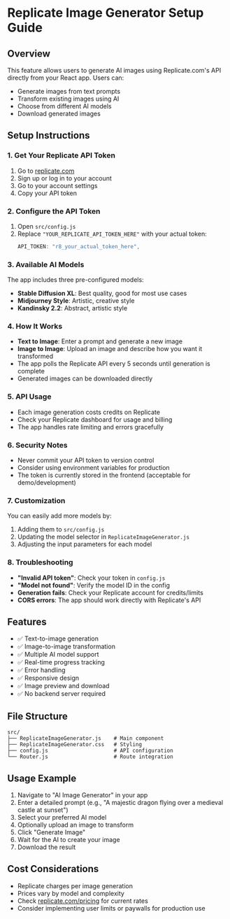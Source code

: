 # Replicate Image Generator Setup Guide

## Overview
This feature allows users to generate AI images using Replicate.com's API directly from your React app. Users can:
- Generate images from text prompts
- Transform existing images using AI
- Choose from different AI models
- Download generated images

## Setup Instructions

### 1. Get Your Replicate API Token
1. Go to [replicate.com](https://replicate.com)
2. Sign up or log in to your account
3. Go to your account settings
4. Copy your API token

### 2. Configure the API Token
1. Open `src/config.js`
2. Replace `"YOUR_REPLICATE_API_TOKEN_HERE"` with your actual token:
   ```javascript
   API_TOKEN: "r8_your_actual_token_here",
   ```

### 3. Available AI Models
The app includes three pre-configured models:
- **Stable Diffusion XL**: Best quality, good for most use cases
- **Midjourney Style**: Artistic, creative style
- **Kandinsky 2.2**: Abstract, artistic style

### 4. How It Works
- **Text to Image**: Enter a prompt and generate a new image
- **Image to Image**: Upload an image and describe how you want it transformed
- The app polls the Replicate API every 5 seconds until generation is complete
- Generated images can be downloaded directly

### 5. API Usage
- Each image generation costs credits on Replicate
- Check your Replicate dashboard for usage and billing
- The app handles rate limiting and errors gracefully

### 6. Security Notes
- Never commit your API token to version control
- Consider using environment variables for production
- The token is currently stored in the frontend (acceptable for demo/development)

### 7. Customization
You can easily add more models by:
1. Adding them to `src/config.js`
2. Updating the model selector in `ReplicateImageGenerator.js`
3. Adjusting the input parameters for each model

### 8. Troubleshooting
- **"Invalid API token"**: Check your token in `config.js`
- **"Model not found"**: Verify the model ID in the config
- **Generation fails**: Check your Replicate account for credits/limits
- **CORS errors**: The app should work directly with Replicate's API

## Features
- ✅ Text-to-image generation
- ✅ Image-to-image transformation
- ✅ Multiple AI model support
- ✅ Real-time progress tracking
- ✅ Error handling
- ✅ Responsive design
- ✅ Image preview and download
- ✅ No backend server required

## File Structure
```
src/
├── ReplicateImageGenerator.js    # Main component
├── ReplicateImageGenerator.css   # Styling
├── config.js                     # API configuration
└── Router.js                     # Route integration
```

## Usage Example
1. Navigate to "AI Image Generator" in your app
2. Enter a detailed prompt (e.g., "A majestic dragon flying over a medieval castle at sunset")
3. Select your preferred AI model
4. Optionally upload an image to transform
5. Click "Generate Image"
6. Wait for the AI to create your image
7. Download the result

## Cost Considerations
- Replicate charges per image generation
- Prices vary by model and complexity
- Check [replicate.com/pricing](https://replicate.com/pricing) for current rates
- Consider implementing user limits or paywalls for production use 